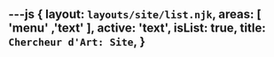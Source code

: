 ---js
{
  layout: `layouts/site/list.njk`,
  areas:  [ 'menu' ,'text' ],
  active: 'text',
  isList: true,
  title:  `Chercheur d'Art: Site`,
}
---
